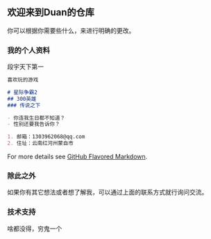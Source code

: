 ## 欢迎来到Duan的仓库

你可以根据你需要些什么，来进行明确的更改。

### 我的个人资料

段宇天下第一

```markdown
喜欢玩的游戏

# 星际争霸2
## 300英雄
### 传说之下

- 你连我生日都不知道？
- 性别还要我告诉你？

1. 邮箱：1303962068@qq.com
2. 住址：云南红河州蒙自市


```

For more details see [GitHub Flavored Markdown](https://guides.github.com/features/mastering-markdown/).

### 除此之外
如果你有其它想法或者想了解我，可以通过上面的联系方式就行询问交流。

### 技术支持
啥都没得，穷鬼一个
